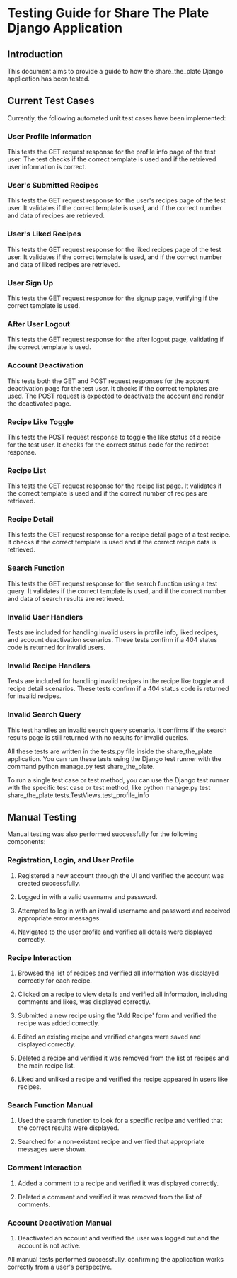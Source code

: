 # Testing Guide for Share The Plate Django Application

## Introduction

This document aims to provide a guide to how the share_the_plate Django application has been tested.

## Current Test Cases

Currently, the following automated unit test cases have been implemented:

### User Profile Information

This tests the GET request response for the profile info page of the test user. The test checks if the correct template is used and if the retrieved user information is correct.

### User's Submitted Recipes

This tests the GET request response for the user's recipes page of the test user. It validates if the correct template is used, and if the correct number and data of recipes are retrieved.

### User's Liked Recipes

This tests the GET request response for the liked recipes page of the test user. It validates if the correct template is used, and if the correct number and data of liked recipes are retrieved.

### User Sign Up

This tests the GET request response for the signup page, verifying if the correct template is used.

### After User Logout

This tests the GET request response for the after logout page, validating if the correct template is used.

### Account Deactivation

This tests both the GET and POST request responses for the account deactivation page for the test user. It checks if the correct templates are used. The POST request is expected to deactivate the account and render the deactivated page.

### Recipe Like Toggle

This tests the POST request response to toggle the like status of a recipe for the test user. It checks for the correct status code for the redirect response.

### Recipe List

This tests the GET request response for the recipe list page. It validates if the correct template is used and if the correct number of recipes are retrieved.

### Recipe Detail

This tests the GET request response for a recipe detail page of a test recipe. It checks if the correct template is used and if the correct recipe data is retrieved.

### Search Function

This tests the GET request response for the search function using a test query. It validates if the correct template is used, and if the correct number and data of search results are retrieved.

### Invalid User Handlers

Tests are included for handling invalid users in profile info, liked recipes, and account deactivation scenarios. These tests confirm if a 404 status code is returned for invalid users.

### Invalid Recipe Handlers

Tests are included for handling invalid recipes in the recipe like toggle and recipe detail scenarios. These tests confirm if a 404 status code is returned for invalid recipes.

### Invalid Search Query

This test handles an invalid search query scenario. It confirms if the search results page is still returned with no results for invalid queries.

All these tests are written in the tests.py file inside the share_the_plate application. You can run these tests using the Django test runner with the command python manage.py test share_the_plate.

To run a single test case or test method, you can use the Django test runner with the specific test case or test method, like python manage.py test share_the_plate.tests.TestViews.test_profile_info

## Manual Testing

Manual testing was also performed successfully for the following components:

### Registration, Login, and User Profile

1. Registered a new account through the UI and verified the account was created successfully.

2. Logged in with a valid username and password.

3. Attempted to log in with an invalid username and password and received appropriate error messages.

4. Navigated to the user profile and verified all details were displayed correctly.

### Recipe Interaction

1. Browsed the list of recipes and verified all information was displayed correctly for each recipe.

2. Clicked on a recipe to view details and verified all information, including comments and likes, was displayed correctly.

3. Submitted a new recipe using the 'Add Recipe' form and verified the recipe was added correctly.

4. Edited an existing recipe and verified changes were saved and displayed correctly.

5. Deleted a recipe and verified it was removed from the list of recipes and the main recipe list.

6. Liked and unliked a recipe and verified the recipe appeared in users like recipes.

### Search Function Manual

1. Used the search function to look for a specific recipe and verified that the correct results were displayed.

2. Searched for a non-existent recipe and verified that appropriate messages were shown.

### Comment Interaction

1. Added a comment to a recipe and verified it was displayed correctly.

2. Deleted a comment and verified it was removed from the list of comments.

### Account Deactivation Manual

1. Deactivated an account and verified the user was logged out and the account is not active.

All manual tests performed successfully, confirming the application works correctly from a user's perspective.

